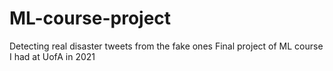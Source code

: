 # ML-course-project
Detecting real disaster tweets from the fake ones
Final project of ML course I had at UofA in 2021
